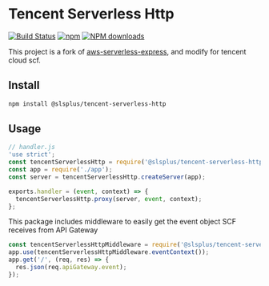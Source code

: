 # Tencent Serverless Http

[![Build Status](https://travis-ci.com/serverless-plus/tencent-serverless-http.svg?branch=master)](https://travis-ci.com/serverless-plus/tencent-serverless-http)
[![npm](https://img.shields.io/npm/v/%40slsplus%2Ftencent-serverless-http.svg)](http://www.npmtrends.com/%40slsplus%2Ftencent-serverless-http)
[![NPM downloads](https://img.shields.io/npm/dm/%40slsplus%2Ftencent-serverless-http.svg)](http://www.npmtrends.com/%40slsplus%2Ftencent-serverless-http)

This project is a fork of
[aws-serverless-express](https://github.com/awslabs/aws-serverless-express.git),
and modify for tencent cloud scf.

## Install

```bash
npm install @slsplus/tencent-serverless-http
```

## Usage

```js
// handler.js
'use strict';
const tencentServerlessHttp = require('@slsplus/tencent-serverless-http');
const app = require('./app');
const server = tencentServerlessHttp.createServer(app);

exports.handler = (event, context) => {
  tencentServerlessHttp.proxy(server, event, context);
};
```

This package includes middleware to easily get the event object SCF receives
from API Gateway

```js
const tencentServerlessHttpMiddleware = require('@slsplus/tencent-serverless-http/middleware');
app.use(tencentServerlessHttpMiddleware.eventContext());
app.get('/', (req, res) => {
  res.json(req.apiGateway.event);
});
```
